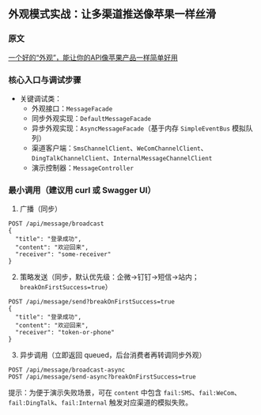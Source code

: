 ## 外观模式实战：让多渠道推送像苹果一样丝滑

### 原文

[一个好的“外观”，能让你的API像苹果产品一样简单好用](https://blog.csdn.net/qq_45740561/article/details/118704693)

### 核心入口与调试步骤

- 关键调试类：
  - 外观接口：`MessageFacade`
  - 同步外观实现：`DefaultMessageFacade`
  - 异步外观实现：`AsyncMessageFacade`（基于内存 `SimpleEventBus` 模拟队列）
  - 渠道客户端：`SmsChannelClient`、`WeComChannelClient`、`DingTalkChannelClient`、`InternalMessageChannelClient`
  - 演示控制器：`MessageController`

### 最小调用（建议用 curl 或 Swagger UI）

1. 广播（同步）
```
POST /api/message/broadcast
{
  "title": "登录成功",
  "content": "欢迎回来",
  "receiver": "some-receiver"
}
```

2. 策略发送（同步，默认优先级：企微→钉钉→短信→站内；`breakOnFirstSuccess=true`）
```
POST /api/message/send?breakOnFirstSuccess=true
{
  "title": "登录成功",
  "content": "欢迎回来",
  "receiver": "token-or-phone"
}
```

3. 异步调用（立即返回 queued，后台消费者再转调同步外观）
```
POST /api/message/broadcast-async
POST /api/message/send-async?breakOnFirstSuccess=true
```

提示：为便于演示失败场景，可在 `content` 中包含 `fail:SMS`、`fail:WeCom`、`fail:DingTalk`、`fail:Internal` 触发对应渠道的模拟失败。

